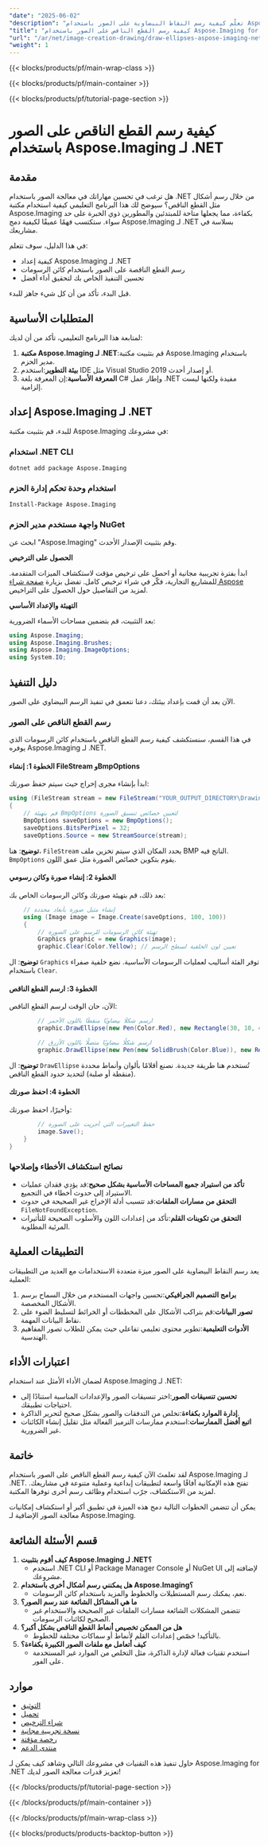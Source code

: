 ```yaml
---
"date": "2025-06-02"
"description": "تعلّم كيفية رسم النقاط البيضاوية على الصور باستخدام Aspose.Imaging لـ .NET. يغطي هذا الدليل خطوة بخطوة التثبيت، وتنفيذ الكود، والتطبيقات العملية."
"title": "كيفية رسم القطع الناقص على الصور باستخدام Aspose.Imaging for .NET - دليل شامل"
"url": "/ar/net/image-creation-drawing/draw-ellipses-aspose-imaging-net/"
"weight": 1
---
```


{{< blocks/products/pf/main-wrap-class >}}

{{< blocks/products/pf/main-container >}}

{{< blocks/products/pf/tutorial-page-section >}}
# كيفية رسم القطع الناقص على الصور باستخدام Aspose.Imaging لـ .NET

## مقدمة

هل ترغب في تحسين مهاراتك في معالجة الصور باستخدام .NET من خلال رسم أشكال مثل القطع الناقص؟ سيوضح لك هذا البرنامج التعليمي كيفية استخدام مكتبة Aspose.Imaging بكفاءة، مما يجعلها متاحة للمبتدئين والمطورين ذوي الخبرة على حد سواء. ستكتسب فهمًا عميقًا لكيفية دمج Aspose.Imaging لـ .NET بسلاسة في مشاريعك.

في هذا الدليل، سوف تتعلم:
- كيفية إعداد Aspose.Imaging لـ .NET
- رسم القطع الناقصة على الصور باستخدام كائن الرسومات
- تحسين التنفيذ الخاص بك لتحقيق أداء أفضل

قبل البدء، تأكد من أن كل شيء جاهز للبدء. 

## المتطلبات الأساسية

لمتابعة هذا البرنامج التعليمي، تأكد من أن لديك:
1. **مكتبة Aspose.Imaging لـ .NET**:قم بتثبيت مكتبة Aspose.Imaging باستخدام مدير الحزم.
2. **بيئة التطوير**:استخدم IDE مثل Visual Studio 2019 أو إصدار أحدث.
3. **المعرفة الأساسية**:إن المعرفة بلغة C# وإطار عمل .NET مفيدة ولكنها ليست إلزامية.

## إعداد Aspose.Imaging لـ .NET

للبدء، قم بتثبيت مكتبة Aspose.Imaging في مشروعك:

### استخدام .NET CLI
```
dotnet add package Aspose.Imaging
```

### استخدام وحدة تحكم إدارة الحزم
```
Install-Package Aspose.Imaging
```

### واجهة مستخدم مدير الحزم NuGet
ابحث عن "Aspose.Imaging" وقم بتثبيت الإصدار الأحدث.

**الحصول على الترخيص**

ابدأ بفترة تجريبية مجانية أو احصل على ترخيص مؤقت لاستكشاف الميزات المتقدمة. للمشاريع التجارية، فكّر في شراء ترخيص كامل. تفضل بزيارة [صفحة شراء Aspose](https://purchase.aspose.com/buy) لمزيد من التفاصيل حول الحصول على التراخيص.

**التهيئة والإعداد الأساسي**

بعد التثبيت، قم بتضمين مساحات الأسماء الضرورية:
```csharp
using Aspose.Imaging;
using Aspose.Imaging.Brushes;
using Aspose.Imaging.ImageOptions;
using System.IO;
```

## دليل التنفيذ

الآن بعد أن قمت بإعداد بيئتك، دعنا نتعمق في تنفيذ الرسم البيضاوي على الصور.

### رسم القطع الناقص على الصور

في هذا القسم، سنستكشف كيفية رسم القطع الناقص باستخدام كائن الرسومات الذي يوفره Aspose.Imaging لـ .NET. 

#### الخطوة 1: إنشاء FileStream وBmpOptions

ابدأ بإنشاء مجرى إخراج حيث سيتم حفظ صورتك:
```csharp
using (FileStream stream = new FileStream("YOUR_OUTPUT_DIRECTORY\DrawingEllipse_out.bmp", FileMode.Create))
{
    // قم بتهيئة BmpOptions لتعيين خصائص تنسيق الصورة
    BmpOptions saveOptions = new BmpOptions();
    saveOptions.BitsPerPixel = 32;
    saveOptions.Source = new StreamSource(stream);
```
**توضيح**: هنا، `FileStream` يحدد المكان الذي سيتم تخزين ملف BMP الناتج فيه. `BmpOptions` يقوم بتكوين خصائص الصورة مثل عمق اللون.

#### الخطوة 2: إنشاء صورة وكائن رسومي

بعد ذلك، قم بتهيئة صورتك وكائن الرسومات الخاص بك:
```csharp
    // إنشاء مثيل صورة بأبعاد محددة
    using (Image image = Image.Create(saveOptions, 100, 100))
    {
        // تهيئة كائن الرسومات للرسم على الصورة
        Graphics graphic = new Graphics(image);
        graphic.Clear(Color.Yellow); // تعيين لون الخلفية لسطح الرسم
```
**توضيح**: ال `Graphics` توفر الفئة أساليب لعمليات الرسومات الأساسية. نضع خلفية صفراء باستخدام `Clear`.

#### الخطوة 3: ارسم القطع الناقص

الآن، حان الوقت لرسم القطع الناقص:
```csharp
        // ارسم شكلًا بيضاويًا منقطًا باللون الأحمر
        graphic.DrawEllipse(new Pen(Color.Red), new Rectangle(30, 10, 40, 80));

        // ارسم شكلًا بيضاويًا متصلًا باللون الأزرق
        graphic.DrawEllipse(new Pen(new SolidBrush(Color.Blue)), new Rectangle(10, 30, 80, 40));
```
**توضيح**: ال `DrawEllipse` تُستخدم هنا طريقة جديدة. نصنع أقلامًا بألوان وأنماط محددة (منقطة أو صلبة) لتحديد حدود القطع الناقص.

#### الخطوة 4: احفظ صورتك

وأخيرًا، احفظ صورتك:
```csharp
        // حفظ التغييرات التي أجريت على الصورة
        image.Save();
    }
}
```
### نصائح استكشاف الأخطاء وإصلاحها
- **تأكد من استيراد جميع المساحات الأساسية بشكل صحيح**:قد يؤدي فقدان عمليات الاستيراد إلى حدوث أخطاء في التجميع.
- **التحقق من مسارات الملفات**:قد تتسبب أدلة الإخراج غير الصحيحة في حدوث `FileNotFoundException`.
- **التحقق من تكوينات القلم**:تأكد من إعدادات اللون والأسلوب الصحيحة للتأثيرات المرئية المطلوبة.

## التطبيقات العملية

يعد رسم النقاط البيضاوية على الصور ميزة متعددة الاستخدامات مع العديد من التطبيقات العملية:
1. **برامج التصميم الجرافيكي**:تحسين واجهات المستخدم من خلال السماح برسم الأشكال المخصصة.
2. **تصور البيانات**:قم بتراكب الأشكال على المخططات أو الخرائط لتسليط الضوء على نقاط البيانات المهمة.
3. **الأدوات التعليمية**:تطوير محتوى تعليمي تفاعلي حيث يمكن للطلاب تصور المفاهيم الهندسية.

## اعتبارات الأداء

لضمان الأداء الأمثل عند استخدام Aspose.Imaging لـ .NET:
- **تحسين تنسيقات الصور**:اختر تنسيقات الصور والإعدادات المناسبة استنادًا إلى احتياجات تطبيقك.
- **إدارة الموارد بكفاءة**:تخلص من التدفقات والصور بشكل صحيح لتحرير الذاكرة.
- **اتبع أفضل الممارسات**:استخدم ممارسات الترميز الفعالة مثل تقليل إنشاء الكائنات غير الضرورية.

## خاتمة

لقد تعلمتَ الآن كيفية رسم القطع الناقص على الصور باستخدام Aspose.Imaging لـ .NET. تفتح هذه الإمكانية آفاقًا واسعة لتطبيقات إبداعية وعملية متنوعة في مشاريعك. لمزيد من الاستكشاف، جرّب استخدام وظائف رسم أخرى توفرها المكتبة.

يمكن أن تتضمن الخطوات التالية دمج هذه الميزة في تطبيق أكبر أو استكشاف إمكانيات معالجة الصور الإضافية لـ Aspose.Imaging.

## قسم الأسئلة الشائعة

1. **كيف أقوم بتثبيت Aspose.Imaging لـ .NET؟**
   - استخدم .NET CLI أو Package Manager Console أو NuGet UI لإضافته إلى مشروعك.
2. **هل يمكنني رسم أشكال أخرى باستخدام Aspose.Imaging؟**
   - نعم، يمكنك رسم المستطيلات والخطوط والمزيد باستخدام كائن الرسومات.
3. **ما هي المشاكل الشائعة عند رسم الصور؟**
   - تتضمن المشكلات الشائعة مسارات الملفات غير الصحيحة والاستخدام غير الصحيح لكائنات الرسومات.
4. **هل من الممكن تخصيص أنماط القطع الناقص بشكل أكبر؟**
   - بالتأكيد! خصّص إعدادات القلم لأنماط أو سماكات مختلفة للخطوط.
5. **كيف أتعامل مع ملفات الصور الكبيرة بكفاءة؟**
   - استخدم تقنيات فعالة لإدارة الذاكرة، مثل التخلص من الموارد غير المستخدمة على الفور.

## موارد
- [التوثيق](https://reference.aspose.com/imaging/net/)
- [تحميل](https://releases.aspose.com/imaging/net/)
- [شراء الترخيص](https://purchase.aspose.com/buy)
- [نسخة تجريبية مجانية](https://releases.aspose.com/imaging/net/)
- [رخصة مؤقتة](https://purchase.aspose.com/temporary-license/)
- [منتدى الدعم](https://forum.aspose.com/c/imaging/10)

حاول تنفيذ هذه التقنيات في مشروعك التالي وشاهد كيف يمكن لـ Aspose.Imaging for .NET تعزيز قدرات معالجة الصور لديك!

{{< /blocks/products/pf/tutorial-page-section >}}

{{< /blocks/products/pf/main-container >}}

{{< /blocks/products/pf/main-wrap-class >}}

{{< blocks/products/products-backtop-button >}}